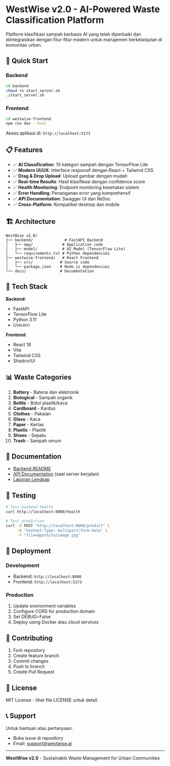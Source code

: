 # WestWise v2.0 - AI-Powered Waste Classification Platform

Platform klasifikasi sampah berbasis AI yang telah diperbaiki dan diintegrasikan dengan fitur-fitur modern untuk manajemen berkelanjutan di komunitas urban.

## 🚀 Quick Start

### Backend
```bash
cd backend
chmod +x start_server.sh
./start_server.sh
```

### Frontend
```bash
cd westwise-frontend
npm run dev --host
```

Akses aplikasi di: `http://localhost:5173`

## 📋 Features

- ✅ **AI Classification**: 10 kategori sampah dengan TensorFlow Lite
- ✅ **Modern UI/UX**: Interface responsif dengan React + Tailwind CSS
- ✅ **Drag & Drop Upload**: Upload gambar dengan mudah
- ✅ **Real-time Results**: Hasil klasifikasi dengan confidence score
- ✅ **Health Monitoring**: Endpoint monitoring kesehatan sistem
- ✅ **Error Handling**: Penanganan error yang komprehensif
- ✅ **API Documentation**: Swagger UI dan ReDoc
- ✅ **Cross-Platform**: Kompatibel desktop dan mobile

## 🏗️ Architecture

```
WestWise v2.0/
├── backend/              # FastAPI Backend
│   ├── app/             # Application code
│   ├── model/           # AI Model (TensorFlow Lite)
│   └── requirements.txt # Python dependencies
├── westwise-frontend/   # React Frontend
│   ├── src/            # Source code
│   └── package.json    # Node.js dependencies
└── docs/               # Documentation
```

## 🔧 Tech Stack

**Backend:**
- FastAPI
- TensorFlow Lite
- Python 3.11
- Uvicorn

**Frontend:**
- React 18
- Vite
- Tailwind CSS
- Shadcn/UI

## 📊 Waste Categories

1. **Battery** - Baterai dan elektronik
2. **Biological** - Sampah organik
3. **Bottle** - Botol plastik/kaca
4. **Cardboard** - Kardus
5. **Clothes** - Pakaian
6. **Glass** - Kaca
7. **Paper** - Kertas
8. **Plastic** - Plastik
9. **Shoes** - Sepatu
10. **Trash** - Sampah umum

## 📖 Documentation

- [Backend README](backend/README.md)
- [API Documentation](http://localhost:8000/docs) (saat server berjalan)
- [Laporan Lengkap](WestWise_v2_Report.md)

## 🧪 Testing

```bash
# Test backend health
curl http://localhost:8000/health

# Test prediction
curl -X POST "http://localhost:8000/predict" \
     -H "Content-Type: multipart/form-data" \
     -F "file=@path/to/image.jpg"
```

## 🚀 Deployment

### Development
- Backend: `http://localhost:8000`
- Frontend: `http://localhost:5173`

### Production
1. Update environment variables
2. Configure CORS for production domain
3. Set DEBUG=False
4. Deploy using Docker atau cloud services

## 🤝 Contributing

1. Fork repository
2. Create feature branch
3. Commit changes
4. Push to branch
5. Create Pull Request

## 📄 License

MIT License - lihat file LICENSE untuk detail.

## 📞 Support

Untuk bantuan atau pertanyaan:
- Buka issue di repository
- Email: support@westwise.ai

---

**WestWise v2.0** - Sustainable Waste Management for Urban Communities

